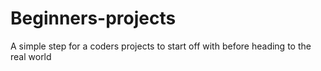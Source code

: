 # Beginners-projects
A simple step for a coders projects to start off with before heading to the real world
